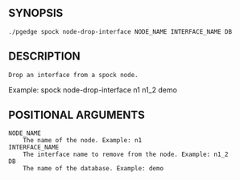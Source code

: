 ## SYNOPSIS
    ./pgedge spock node-drop-interface NODE_NAME INTERFACE_NAME DB
 
## DESCRIPTION
    Drop an interface from a spock node. 

Example: spock node-drop-interface n1 n1_2 demo
 
## POSITIONAL ARGUMENTS
    NODE_NAME
        The name of the node. Example: n1
    INTERFACE_NAME
        The interface name to remove from the node. Example: n1_2
    DB
        The name of the database. Example: demo
